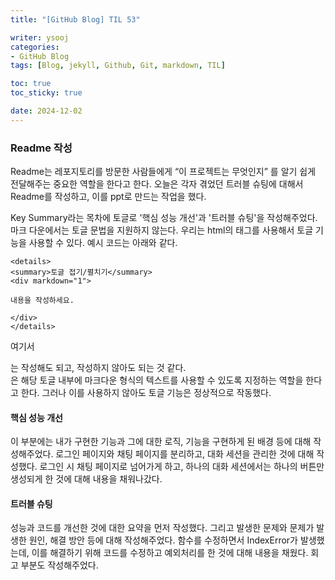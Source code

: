 ```yaml
---
title: "[GitHub Blog] TIL 53"

writer: ysooj
categories:
- GitHub Blog
tags: [Blog, jekyll, Github, Git, markdown, TIL]

toc: true
toc_sticky: true

date: 2024-12-02
---
```


### **Readme 작성**

Readme는 레포지토리를 방문한 사람들에게 “이 프로젝트는 무엇인지” 를 알기 쉽게 전달해주는 중요한 역할을 한다고 한다. 오늘은 각자 겪었던 트러블 슈팅에 대해서 Readme를 작성하고, 이를 ppt로 만드는 작업을 했다.

Key Summary라는 목차에 토글로 '핵심 성능 개선'과 '트러블 슈팅'을 작성해주었다. 마크 다운에서는 토글 문법을 지원하지 않는다. 우리는 html의 태그를 사용해서 토글 기능을 사용할 수 있다. 예시 코드는 아래와 같다.

```
<details>
<summary>토글 접기/펼치기</summary>
<div markdown="1">

내용을 작성하세요.

</div>
</details>
```

여기서 <div markdown="1">는 작성해도 되고, 작성하지 않아도 되는 것 같다. <div markdown="1">은 해당 토글 내부에 마크다운 형식의 텍스트를 사용할 수 있도록 지정하는 역할을 한다고 한다. 그러나 이를 사용하지 않아도 토글 기능은 정상적으로 작동했다.

#### **핵심 성능 개선**

이 부분에는 내가 구현한 기능과 그에 대한 로직, 기능을 구현하게 된 배경 등에 대해 작성해주었다. 로그인 페이지와 채팅 페이지를 분리하고, 대화 세션을 관리한 것에 대해 작성했다. 로그인 시 채팅 페이지로 넘어가게 하고, 하나의 대화 세션에서는 하나의 버튼만 생성되게 한 것에 대해 내용을 채워나갔다.

#### **트러블 슈팅**

성능과 코드를 개선한 것에 대한 요약을 먼저 작성했다. 그리고 발생한 문제와 문제가 발생한 원인, 해결 방안 등에 대해 작성해주었다. 함수를 수정하면서 IndexError가 발생했는데, 이를 해결하기 위해 코드를 수정하고 예외처리를 한 것에 대해 내용을 채웠다. 회고 부분도 작성해주었다.